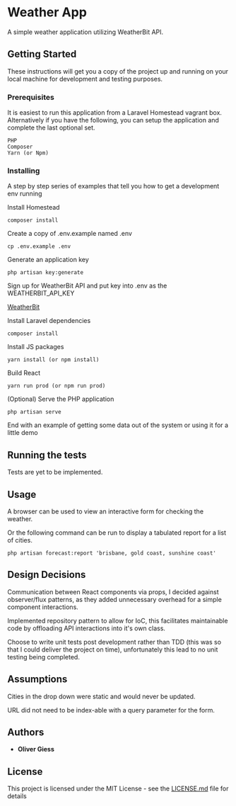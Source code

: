 # Weather App

A simple weather application utilizing WeatherBit API.

## Getting Started

These instructions will get you a copy of the project up and running on your local machine for development and testing purposes.

### Prerequisites

It is easiest to run this application from a Laravel Homestead vagrant box. Alternatively if you have the following, you can setup the application and complete the last optional set. 

```
PHP
Composer
Yarn (or Npm)
```

### Installing

A step by step series of examples that tell you how to get a development env running

Install Homestead

```
composer install
```

Create a copy of .env.example named .env

```
cp .env.example .env
```

Generate an application key

```
php artisan key:generate
```

Sign up for WeatherBit API and put key into .env as the WEATHERBIT_API_KEY

[WeatherBit](https://www.weatherbit.io/account/create)

Install Laravel dependencies

```
composer install
```

Install JS packages

```
yarn install (or npm install)
```

Build React

```
yarn run prod (or npm run prod)
```

(Optional) Serve the PHP application

```
php artisan serve
```

End with an example of getting some data out of the system or using it for a little demo

## Running the tests

Tests are yet to be implemented.

## Usage

A browser can be used to view an interactive form for checking the weather.

Or the following command can be run to display a tabulated report for a list of cities.

```
php artisan forecast:report 'brisbane, gold coast, sunshine coast'
```

## Design Decisions

Communication between React components via props, I decided against observer/flux patterns, as they added unnecessary overhead for a simple component interactions.

Implemented repository pattern to allow for IoC, this facilitates maintainable code by offloading API interactions into it's own class.

Choose to write unit tests post development rather than TDD (this was so that I could deliver the project on time), unfortunately this lead to no unit testing being completed.

## Assumptions

Cities in the drop down were static and would never be updated.

URL did not need to be index-able with a query parameter for the form.

## Authors

* **Oliver Giess**

## License

This project is licensed under the MIT License - see the [LICENSE.md](LICENSE.md) file for details
